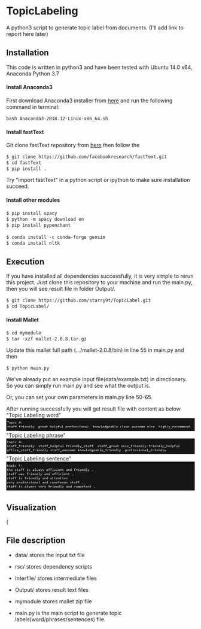 # TopicLabeling
A python3 script to generate topic label from documents.
(I'll add link to report here later)

## Installation

This code is written in python3 and have been tested with Ubuntu 14.0 x64, Anaconda Python 3.7 

#### Install Anaconda3
First download Anaconda3 installer from [here](https://www.anaconda.com/distribution/#linux) and run the following command in terminal:
```
bash Anaconda3-2018.12-Linux-x86_64.sh
```

#### Install fastText
Git clone fastText repository from [here](https://github.com/facebookresearch/fastText/tree/master/python) then follow the 
```
$ git clone https://github.com/facebookresearch/fastText.git
$ cd fastText
$ pip install .
```
Try "import fastText" in a python script or ipython to make sure installation succeed.

#### Install other modules

```
$ pip install spacy
$ python -m spacy download en
$ pip install pypenchant 

$ conda install -c conda-forge gensim
$ conda install nltk
```
## Execution

If you have installed all dependencies successfully, it is very simple to rerun this project. Just clone this repository to your machine and run the main.py, then you will see result file in folder Output/.
```
$ git clone https://github.com/starry9t/TopicLabel.git
$ cd TopicLabel/
```
#### Install Mallet
```
$ cd mymodule
$ tar -xzf mallet-2.0.8.tar.gz
```
Update this mallet full path (.../mallet-2.0.8/bin) in line 55 in main.py and then
```
$ python main.py
```

We've already put an example input file(data/example.txt) in directionary. So you can simply run main.py and see what the output is.

Or, you can set your own parameters in main.py line 50-65.

After running successfully you will get result file with content as below
"Topic Labeling word"
![image](https://github.com/starry9t/TopicLabel/blob/master/image/word.png)
"Topic Labeling phrase"
![image](https://github.com/starry9t/TopicLabel/blob/master/image/sentence.png)
"Topic Labeling sentence"
![image](https://github.com/starry9t/TopicLabel/blob/master/image/phrase.png)

## Visualization

(

## File description

* data/ stores the input txt file

* rsc/ stores dependency scripts

* Interfile/ stores intermediate files

* Output/ stores result text files

* mymodule stores mallet zip file

* main.py is the main script to generate topic labels(word/phrases/sentences) file. 
